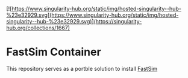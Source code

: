 [![https://www.singularity-hub.org/static/img/hosted-singularity--hub-%23e32929.svg](https://www.singularity-hub.org/static/img/hosted-singularity--hub-%23e32929.svg)](https://singularity-hub.org/collections/1667)

#  FastSim Container
This repository serves as a portble solution to install [FastSim](https://github.com/vrastil/Adhesion-Approximation)
